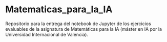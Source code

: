 # Matematicas_para_la_IA

Repositorio para la entrega del notebook de Jupyter de los ejercicios evaluables de la asignatura de Matemáticas para la IA (máster en IA por la Universidad Internacional de Valencia).
